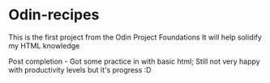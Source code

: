 # Odin-recipes
This is the first project from the Odin Project Foundations
It will help solidify my HTML knowledge

Post completion - Got some practice in with basic html;
Still not very happy with productivity levels but it's progress :D
